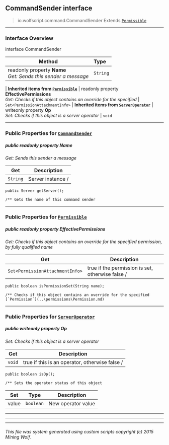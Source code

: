 ## CommandSender __interface__

>io.wolfscript.command.CommandSender
>Extends [`Permissible`](..\permissions\Permissible.md)

---

### Interface Overview

interface CommandSender

Method | Type   
--- | :--- 
 readonly property __Name__ <br> _Get: Sends this sender a message_ | `String`
 |
__Inherited items from [`Permissible`](..\permissions\Permissible.md)__ |
 readonly property __EffectivePermissions__ <br> _Get: Checks if this object contains an override for the specified_ | `Set<PermissionAttachmentInfo>`
 |
__Inherited items from [`ServerOperator`](..\permissions\ServerOperator.md)__ |
 writeonly property __Op__ <br> _Set: Checks if this object is a server operator_ | `void`







---


### Public Properties for [`CommandSender`](CommandSender.md)

##### <a id='name'></a>public  readonly property __Name__

_Get: Sends this sender a message_

Get | Description
--- | --- 
`String` | Server instance /
    public Server getServer();

    /** Gets the name of this command sender



---

### Public Properties for [`Permissible`](..\permissions\Permissible.md)

##### <a id='effectivepermissions'></a>public  readonly property __EffectivePermissions__

_Get: Checks if this object contains an override for the specified permission, by fully qualified name_

Get | Description
--- | --- 
`Set<PermissionAttachmentInfo>` | true if the permission is set, otherwise false /
    public boolean isPermissionSet(String name);

    /** Checks if this object contains an override for the specified [`Permission`](..\permissions\Permission.md)



---

### Public Properties for [`ServerOperator`](..\permissions\ServerOperator.md)

##### <a id='op'></a>public  writeonly property __Op__

_Set: Checks if this object is a server operator_

Get | Description
--- | --- 
`void` | true if this is an operator, otherwise false /
    public boolean isOp();

    /** Sets the operator status of this object

Set | Type | Description  
--- | --- | --- 
value | `boolean` | New operator value


---


---


---


###### This file was system generated using custom scripts copyright (c) 2015 Mining Wolf.
	

